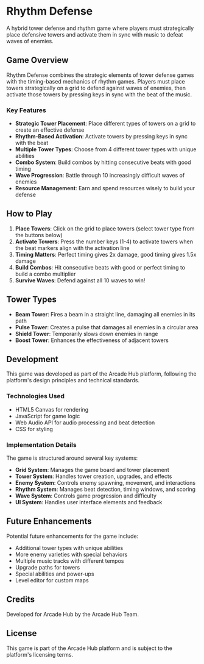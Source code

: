 # Rhythm Defense

A hybrid tower defense and rhythm game where players must strategically place defensive towers and activate them in sync with music to defeat waves of enemies.

## Game Overview

Rhythm Defense combines the strategic elements of tower defense games with the timing-based mechanics of rhythm games. Players must place towers strategically on a grid to defend against waves of enemies, then activate those towers by pressing keys in sync with the beat of the music.

### Key Features

- **Strategic Tower Placement**: Place different types of towers on a grid to create an effective defense
- **Rhythm-Based Activation**: Activate towers by pressing keys in sync with the beat
- **Multiple Tower Types**: Choose from 4 different tower types with unique abilities
- **Combo System**: Build combos by hitting consecutive beats with good timing
- **Wave Progression**: Battle through 10 increasingly difficult waves of enemies
- **Resource Management**: Earn and spend resources wisely to build your defense

## How to Play

1. **Place Towers**: Click on the grid to place towers (select tower type from the buttons below)
2. **Activate Towers**: Press the number keys (1-4) to activate towers when the beat markers align with the activation line
3. **Timing Matters**: Perfect timing gives 2x damage, good timing gives 1.5x damage
4. **Build Combos**: Hit consecutive beats with good or perfect timing to build a combo multiplier
5. **Survive Waves**: Defend against all 10 waves to win!

## Tower Types

- **Beam Tower**: Fires a beam in a straight line, damaging all enemies in its path
- **Pulse Tower**: Creates a pulse that damages all enemies in a circular area
- **Shield Tower**: Temporarily slows down enemies in range
- **Boost Tower**: Enhances the effectiveness of adjacent towers

## Development

This game was developed as part of the Arcade Hub platform, following the platform's design principles and technical standards.

### Technologies Used

- HTML5 Canvas for rendering
- JavaScript for game logic
- Web Audio API for audio processing and beat detection
- CSS for styling

### Implementation Details

The game is structured around several key systems:

- **Grid System**: Manages the game board and tower placement
- **Tower System**: Handles tower creation, upgrades, and effects
- **Enemy System**: Controls enemy spawning, movement, and interactions
- **Rhythm System**: Manages beat detection, timing windows, and scoring
- **Wave System**: Controls game progression and difficulty
- **UI System**: Handles user interface elements and feedback

## Future Enhancements

Potential future enhancements for the game include:

- Additional tower types with unique abilities
- More enemy varieties with special behaviors
- Multiple music tracks with different tempos
- Upgrade paths for towers
- Special abilities and power-ups
- Level editor for custom maps

## Credits

Developed for Arcade Hub by the Arcade Hub Team.

## License

This game is part of the Arcade Hub platform and is subject to the platform's licensing terms.
